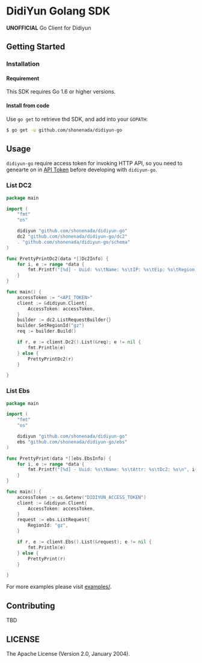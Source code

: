# DidiYun Golang SDK

**UNOFFICIAL** Go Client for Didiyun

## Getting Started

### Installation

#### Requirement

This SDK requires Go 1.6 or higher versions.

#### Install from code

Use `go get` to retrieve thd SDK, and add into your `GOPATH`:

```sh
$ go get -u github.com/shonenada/didiyun-go
```

## Usage

`didiyun-go` require access token for invoking HTTP API, so you need to genearte on in [API Token](https://app.didiyun.com/#/api/authtoken) before developing with `didiyun-go`.

### List DC2

```go
package main

import (
	"fmt"
	"os"

	didiyun "github.com/shonenada/didiyun-go"
	dc2 "github.com/shonenada/didiyun-go/dc2"
	. "github.com/shonenada/didiyun-go/schema"
)

func PrettyPrintDc2(data *[]Dc2Info) {
	for i, e := range *data {
		fmt.Printf("[%d] - Uuid: %s\tName: %s\tIP: %s\tEip: %s\tRegion: %s\n", i+1, e.Uuid, e.Name, e.Ip, e.Eip.Ip, e.Region.Name)
	}
}

func main() {
	accessToken := "<API_TOKEN>"
	client := &didiyun.Client{
		AccessToken: accessToken,
	}
	builder := dc2.ListRequestBuilder{}
	builder.SetRegionId("gz")
	req := builder.Build()

	if r, e := client.Dc2().List(&req); e != nil {
		fmt.Println(e)
	} else {
		PrettyPrintDc2(r)
	}

}
```

### List Ebs

```go
package main

import (
	"fmt"
	"os"

	didiyun "github.com/shonenada/didiyun-go"
	ebs "github.com/shonenada/didiyun-go/ebs"
)

func PrettyPrint(data *[]ebs.EbsInfo) {
	for i, e := range *data {
		fmt.Printf("[%d] - Uuid: %s\tName: %s\tAttr: %s\tDc2: %s\n", i+1, e.EbsUuid, e.Name, e.Attr, e.Dc2.Name)
	}
}

func main() {
	accessToken := os.Getenv("DIDIYUN_ACCESS_TOKEN")
	client := &didiyun.Client{
		AccessToken: accessToken,
	}
	request := ebs.ListRequest{
		RegionId: "gz",
	}

	if r, e := client.Ebs().List(&request); e != nil {
		fmt.Println(e)
	} else {
		PrettyPrint(r)
	}

}
```

For more examples please visit [examples/](examples).

## Contributing

TBD

## LICENSE

The Apache License (Version 2.0, January 2004).
